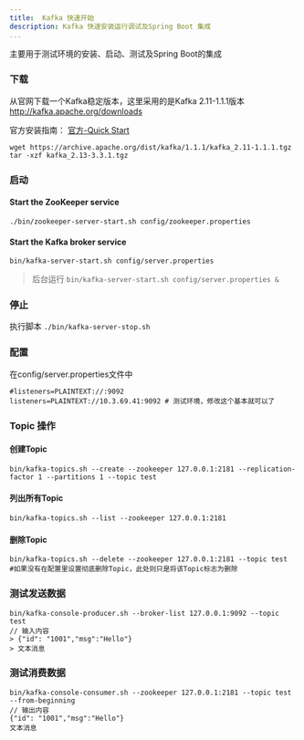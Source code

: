 ```yaml
---
title:  Kafka 快速开始
description: Kafka 快速安装运行调试及Spring Boot 集成
...
```


主要用于测试环境的安装、启动、测试及Spring Boot的集成

### 下载
从官网下载一个Kafka稳定版本，这里采用的是Kafka 2.11-1.1.1版本 http://kafka.apache.org/downloads

官方安装指南： [官方-Quick Start](https://kafka.apache.org/documentation/#quickstart)

```
wget https://archive.apache.org/dist/kafka/1.1.1/kafka_2.11-1.1.1.tgz
tar -xzf kafka_2.13-3.3.1.tgz
```

### 启动
#### Start the ZooKeeper service
```
./bin/zookeeper-server-start.sh config/zookeeper.properties
```
####  Start the Kafka broker service
```
bin/kafka-server-start.sh config/server.properties
```
> 后台运行 `bin/kafka-server-start.sh config/server.properties &`


### 停止
执行脚本 `./bin/kafka-server-stop.sh`

### 配置

在config/server.properties文件中
```
#listeners=PLAINTEXT://:9092 
listeners=PLAINTEXT://10.3.69.41:9092 # 测试环境，修改这个基本就可以了
```


### Topic 操作
#### 创建Topic
```
bin/kafka-topics.sh --create --zookeeper 127.0.0.1:2181 --replication-factor 1 --partitions 1 --topic test
```
#### 列出所有Topic
```
bin/kafka-topics.sh --list --zookeeper 127.0.0.1:2181
```
#### 删除Topic
```
bin/kafka-topics.sh --delete --zookeeper 127.0.0.1:2181 --topic test
#如果没有在配置里设置彻底删除Topic，此处则只是将该Topic标志为删除
```

### 测试发送数据

```
bin/kafka-console-producer.sh --broker-list 127.0.0.1:9092 --topic test
// 输入内容
> {"id": "1001","msg":"Hello"}
> 文本消息
```
 

### 测试消费数据
```
bin/kafka-console-consumer.sh --zookeeper 127.0.0.1:2181 --topic test --from-beginning
// 输出内容
{"id": "1001","msg":"Hello"}
文本消息
```